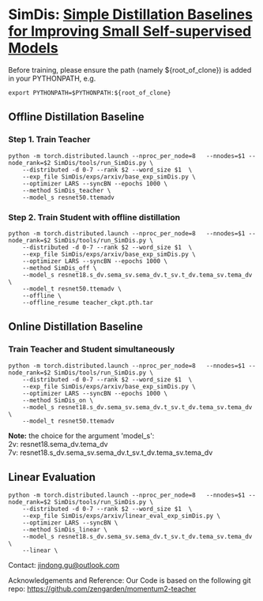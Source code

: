 
# SimDis: [Simple Distillation Baselines for Improving Small Self-supervised Models](https://arxiv.org/pdf/2106.11304.pdf)

Before training, please ensure the path (namely ${root_of_clone}) is added in your PYTHONPATH, e.g.
```
export PYTHONPATH=$PYTHONPATH:${root_of_clone}
```
## Offline Distillation Baseline
### Step 1. Train Teacher
```
python -m torch.distributed.launch --nproc_per_node=8	--nnodes=$1 --node_rank=$2 SimDis/tools/run_SimDis.py \
	--distributed -d 0-7 --rank $2 --word_size $1  \
	--exp_file SimDis/exps/arxiv/base_exp_simDis.py \
	--optimizer LARS --syncBN --epochs 1000 \ 
	--method SimDis_teacher \
	--model_s resnet50.ttemadv
```
### Step 2. Train Student with offline distillation
```
python -m torch.distributed.launch --nproc_per_node=8	--nnodes=$1 --node_rank=$2 SimDis/tools/run_SimDis.py \
	--distributed -d 0-7 --rank $2 --word_size $1  \
  	--exp_file SimDis/exps/arxiv/base_exp_simDis.py \
	--optimizer LARS --syncBN --epochs 1000 \ 
  	--method SimDis_off \
  	--model_s resnet18.s_dv.sema_sv.sema_dv.t_sv.t_dv.tema_sv.tema_dv \
	--model_t resnet50.ttemadv \
  	--offline \
  	--offline_resume teacher_ckpt.pth.tar
```

## Online Distillation Baseline
### Train Teacher and Student simultaneously
```
python -m torch.distributed.launch --nproc_per_node=8	--nnodes=$1 --node_rank=$2 SimDis/tools/run_SimDis.py \
	--distributed -d 0-7 --rank $2 --word_size $1  \
  	--exp_file SimDis/exps/arxiv/base_exp_simDis.py \
	--optimizer LARS --syncBN --epochs 1000 \
  	--method SimDis_on \
  	--model_s resnet18.s_dv.sema_sv.sema_dv.t_sv.t_dv.tema_sv.tema_dv \
	--model_t resnet50.ttemadv
```

**Note:** the choice for the argument 'model_s':  
2v: resnet18.sema_dv.tema_dv  
7v: resnet18.s_dv.sema_sv.sema_dv.t_sv.t_dv.tema_sv.tema_dv

## Linear Evaluation
```
python -m torch.distributed.launch --nproc_per_node=8	--nnodes=$1 --node_rank=$2 SimDis/tools/run_SimDis.py \
	--distributed -d 0-7 --rank $2 --word_size $1  \
  	--exp_file SimDis/exps/arxiv/linear_eval_exp_simDis.py \
	--optimizer LARS --syncBN \
  	--method SimDis_linear \
  	--model_s resnet18.s_dv.sema_sv.sema_dv.t_sv.t_dv.tema_sv.tema_dv \
	--linear \
```

Contact: jindong.gu@outlook.com

Acknowledgements and Reference: 
Our Code is based on the following git repo: https://github.com/zengarden/momentum2-teacher

